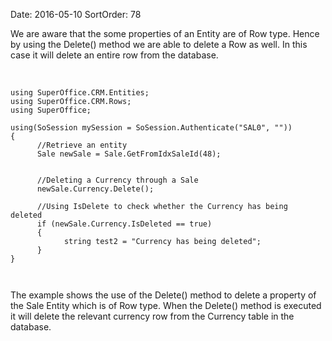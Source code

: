 Date: 2016-05-10
SortOrder: 78

We are aware that the some properties of an Entity are of Row type. Hence by using the Delete() method we are able to delete a Row as well. In this case it will delete an entire row from the database.

 

```
using SuperOffice.CRM.Entities;
using SuperOffice.CRM.Rows;
using SuperOffice;
 
using(SoSession mySession = SoSession.Authenticate("SAL0", ""))
{
      //Retrieve an entity
      Sale newSale = Sale.GetFromIdxSaleId(48);                    

                   
      //Deleting a Currency through a Sale
      newSale.Currency.Delete();
 
      //Using IsDelete to check whether the Currency has being   
deleted
      if (newSale.Currency.IsDeleted == true)
      {
            string test2 = "Currency has being deleted";
      }
}

 
```

The example shows the use of the Delete() method to delete a property of the Sale Entity which is of Row type. When the Delete() method is executed it will delete the relevant currency row from the Currency table in the database.

 
